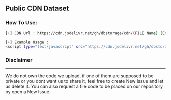 <h2>Public CDN Dataset</h2>

### How To Use:
```bash
[+] CDN Url : https://cdn.jsdelivr.net/gh/dbstorage/cdn/(FILE Name).(Extension)

[+] Example Usage :
<script type="text/javascript" src="https://cdn.jsdelivr.net/gh/dbstorage/cdn/js/jquery.min.js"></script>

```
### Disclaimer
-----
We do not own the code we upload, if one of them are supposed to be private or you dont want us to share it, feel free to create New Issue and let us delete it.
You can also request a file code to be placed on our repository by open a New Issue.
